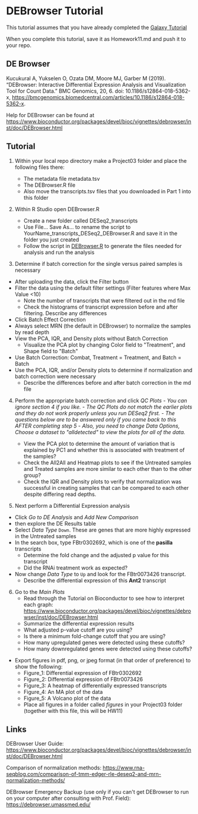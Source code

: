 # DEBrowser Tutorial

This tutorial assumes that you have already completed the [Galaxy Tutorial](1-Galaxy.md)

When you complete this tutorial, save it as Homework11.md and push it to your repo.

## DE Browser

Kucukural A, Yukselen O, Ozata DM, Moore MJ, Garber M (2019). “DEBrowser: Interactive Differential Expression Analysis and Visualization Tool for Count Data.” BMC Genomics, 20, 6. doi: 10.1186/s12864-018-5362-x, https://bmcgenomics.biomedcentral.com/articles/10.1186/s12864-018-5362-x.

Help for DEBrowser can be found at https://www.bioconductor.org/packages/devel/bioc/vignettes/debrowser/inst/doc/DEBrowser.html

## Tutorial

1. Within your local repo directory make a Project03 folder and place the following files there:
   - The metadata file metadata.tsv
   - The DEBrowser.R file
   - Also move the transcripts.tsv files that you downloaded in Part 1 into this folder
   
2. Within R Studio open DEBrowser.R
   - Create a new folder called DESeq2_transcripts
   - Use File... Save As... to rename the script to YourName_transcripts_DESeq2_DEBrowser.R and save it in the folder you just created
   - Follow the script in [DEBrowser.R](DEBrowser.R) to generate the files needed for analysis and run the analysis
   
3. Determine if batch correction for the single versus paired samples is necessary
  - After uploading the data, click the Filter button
  - Filter the data using the default filter settings (Filter features where Max Value <10) 
    - Note the number of transcripts that were filtered out in the md file
    - Check the histograms of transcript expression before and after filtering. Describe any differences
  - Click Batch Effect Correction
  - Always select MRN (the default in DEBrowser) to normalize the samples by read depth
  - View the PCA, IQR, and Density plots without Batch Correction 
    - Visualize the PCA plot by changing Color field to "Treatment", and Shape field to "Batch"
  - Use Batch Correction: Combat, Treatment = Treatment, and Batch = Batch
  - Use the PCA, IQR, and/or Density plots to determine if normalization and batch correction were necessary
    - Describe the differences before and after batch correction in the md file
  
4. Perform the appropriate batch correction and click *QC Plots*
        - *You can ignore section 4 if you like.*
        - *The QC Plots do not match the earlier plots and they do not work properly unless you run DESeq2 first.*
        - *The questions below are to be answered only if you came back to this AFTER completing step 5*
        - *Also, you need to change Data Options, Choose a dataset to "alldetected" to view the plots for all of the data.*
   - View the PCA plot to determine the amount of variation that is explained by PC1 and whether this is associated with treatment of the samples?
   - Check the All2All and Heatmap plots to see if the Untreated samples and Treated samples are more similar to each other than to the other group?
   - Check the IQR and Density plots to verify that normalization was successful in creating samples that can be compared to each other despite differing read depths.
  
5. Next perform a Differential Expression analysis
  - Click *Go to DE Analysis* and *Add New Comparison*
  - then explore the DE Results table
  - Select *Data Type* `Down`. These are genes that are more highly expressed in the Untreated samples
  - In the search box, type FBtr0302692, which is one of the **pasilla** transcripts
    - Determine the fold change and the adjusted p value for this transcript
    - Did the RNAi treatment work as expected?
  - Now change *Data Type* to `Up` and look for the FBtr0073426 transcript. 
    - Describe the differential expression of this **Ant2** transcript
     
6. Go to the *Main Plots*
   - Read through the Tutorial on Bioconductor to see how to interpret each graph:
   https://www.bioconductor.org/packages/devel/bioc/vignettes/debrowser/inst/doc/DEBrowser.html
   - Summarize the differential expression results
    - What adjusted p-value cutoff are you using?
    - Is there a minimum fold-change cutoff that you are using?
    - How many upregulated genes were detected using these cutoffs?
    - How many downregulated genes were detected using these cutoffs?
  - Export figures in pdf, png, or jpeg format (in that order of preference) to show the following: 
     - Figure_1: Differential expression of FBtr0302692
     - Figure_2: Differential expression of FBtr0073426
     - Figure_3: A heatmap of differentially expressed transcripts
     - Figure_4: An MA plot of the data
     - Figure_5: A Volcano plot of the data
     - Place all figures in a folder called *figures* in your Project03 folder (together with this file, this will be HW11)
     
## Links

DEBrowser User Guide:
https://www.bioconductor.org/packages/devel/bioc/vignettes/debrowser/inst/doc/DEBrowser.html

Comparison of normalization methods:
https://www.rna-seqblog.com/comparison-of-tmm-edger-rle-deseq2-and-mrn-normalization-methods/

DEBrowser Emergency Backup (use only if you can't get DEBrowser to run on your computer after consulting with Prof. Field):
https://debrowser.umassmed.edu/

